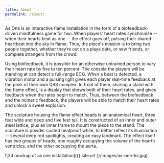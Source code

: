 ```yaml
---
title: About
permalink: /about/
---
```


As One is an interactive flame installation in the form of a biofeedback-driven
mindfulness game for two. When players' heart rates synchronize -- when
their hearts beat as one -- the effect goes off, pulsing their shared heartbeat
into the sky in flame. Thus, the piece's mission is to bring two people together, 
whether they’re out on a playa date, or new friends, or complete strangers from the crowd.

Using biofeedback, it is possible for an otherwise untrained person to vary their heart rate by five to
ten percent. The console the players will be standing at can detect a full-range ECG. When a beat is
detected, a vibration motor and a pulsing light gives each player real-time feedback at the peak of
their own QRS complex. In front of them, sharing a stand with the flame effect, is a display that
shows both of their heart rates, and gives feedback when the rates begin to match. Thus, between the
biofeedback and the numeric feedback, the players will be able to match their heart rates and unlock
a sweet explosion.

The sculpture housing the flame effect heads is an anatomical heart,
three feet wide and deep and five feet tall. It is constructed of an
inner and outer steel lattice, plus an inner frame to mount the piece to the
stand. The sculpture is powder coated heatproof white, to better reflect its
illumination -- several deep red spotlights, creating an easy landmark. The
effect itself has two groups of heads, one roughly occupying the volume of the
heart’s ventricles, and the other occupying the aorta.

![3d mockup of as one installation]({{ site.url }}/images/as-one-loi.jpg)
